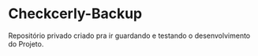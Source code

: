 # Checkcerly-Backup
Repositório privado criado pra ir guardando e testando o desenvolvimento do Projeto.
